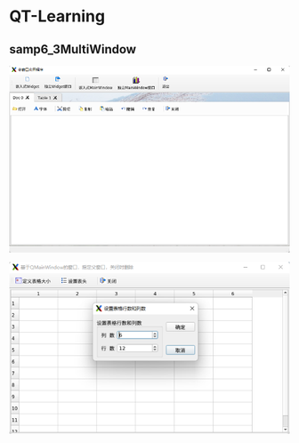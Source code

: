 # QT-Learning
## samp6_3MultiWindow
![avatar](https://github.com/zhouzhoujack/QT-Learning/blob/main/Readme_Imgs/samp6-3MultiWindow_1.png)

![avatar](https://github.com/zhouzhoujack/QT-Learning/blob/main/Readme_Imgs/samp6-3MultiWindow_2.png)



